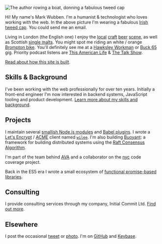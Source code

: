 ![The author rowing a boat, donning a fabulous tweed
cap](rowing.jpg)

Hi! My name's Mark Wubben. I'm a humanist & technologist who loves working with
the web. In the above picture I'm wearing a fabulous [Irish tweed
cap](http://www.aransweatermarket.com/irish-tweed-flat-caps). You could <a
data-email="bcd1ddced7fcd2d3cad9d1ded9ceded3ced292d2d9c8">send me an email</a>.

Living in London (the English one) I enjoy the
[local](http://www.beavertownbrewery.co.uk/)
[craft](http://anspachandhobday.com/) [beer](http://www.thekernelbrewery.com/)
[scene](http://www.partizanbrewing.co.uk/), as well as Scottish [single
malts](http://www.laphroaig.com/). You might spot me riding an white / orange
[Brompton bike](https://www.brompton.com/). You'll definitely see me at a
[Hawksley Workman](http://hawksleyworkman.com/) or [Buck 65](http://buck65.com/)
gig. Priority podcast listens are [This American
Life](http://www.thisamericanlife.org/) & [The Talk
Show](http://daringfireball.net/thetalkshow/).

[Read about how this site is built](/colophon).

## Skills & Background

I've been working with the web professionally for over ten years. Initially a
front-end engineer I'm now interested in backend systems, JavaScript tooling and
product development. [Learn more about my skills and
background](/skills-and-background).

## Projects

I maintain several [smallish Node.js modules](/projects/nodejs) and [Babel
plugins](/projects/babel-plugins). I wrote a [Let's
Encrypt](https://letsencrypt.org/) /
[ACME](https://ietf-wg-acme.github.io/acme/) client named
[`wilee`](/projects/wilee). I'm also building [Buoyant](/projects/buoyant): a
framework for building distributed systems using the [Raft Consensus
Algorithm](https://raft.github.io/).

I'm part of the team behind [AVA](https://github.com/avajs/ava) and a
collaborator on the [nyc](https://github.com/bcoe/nyc) code coverage project.

Back in the ES5 era I wrote a small ecosystem of [functional promise-based
libraries](/projects/legendary).

## Consulting

I provide consulting services through my company, Initial Commit Ltd. [Find out
more](/consulting).

## Elsewhere

I post the occasional [tweet](https://twitter.com/novemberborn) or
[photo](https://www.instagram.com/novemberborn/). I'm on
[GitHub](https://github.com/novemberborn) and
[Keybase](https://keybase.io/novemberborn).
